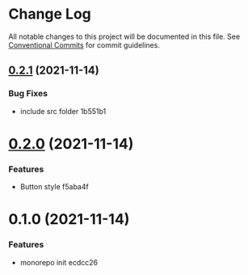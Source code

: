 # Change Log

All notable changes to this project will be documented in this file.
See [Conventional Commits](https://conventionalcommits.org) for commit guidelines.

## [0.2.1](/compare/@magusn/components@0.2.0...@magusn/components@0.2.1) (2021-11-14)


### Bug Fixes

* include src folder 1b551b1





# [0.2.0](/compare/@magusn/components@0.1.1...@magusn/components@0.2.0) (2021-11-14)


### Features

* Button style f5aba4f





# 0.1.0 (2021-11-14)


### Features

* monorepo init ecdcc26

